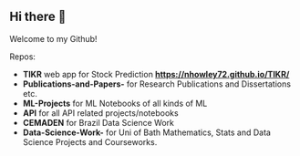 ## Hi there 👋
Welcome to my Github! 

Repos:
- **TIKR** web app for Stock Prediction **https://nhowley72.github.io/TIKR/**
- **Publications-and-Papers-** for Research Publications and Dissertations etc.
- **ML-Projects** for ML Notebooks of all kinds of ML  
- **API** for all API related projects/notebooks
- **CEMADEN** for Brazil Data Science Work
- **Data-Science-Work-** for Uni of Bath Mathematics, Stats and Data Science Projects and Courseworks.

<!--
**nhowley72/nhowley72** is a ✨ _special_ ✨ repository because its `README.md` (this file) appears on your GitHub profile.

Here are some ideas to get you started:

- 🔭 I’m currently working on ...
- 🌱 I’m currently learning ...
- 👯 I’m looking to collaborate on ...
- 🤔 I’m looking for help with ...
- 💬 Ask me about ...
- 📫 How to reach me: ...
- 😄 Pronouns: ...
- ⚡ Fun fact: ...
-->
